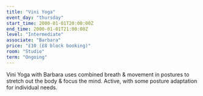 ```yaml
---
title: "Vini Yoga"
event_day: "thursday"
start_time: 2000-01-01T20:00:00Z
end_time: 2000-01-01T21:00:00Z
level: "Intermediate"
associate: "Barbara"
price: "£10 (£8 block booking)"
room: "Studio"
term: "Ongoing"
---
```


Vini Yoga with Barbara uses combined breath & movement in postures to stretch out the body & focus the mind. Active, with some posture adaptation for individual needs.